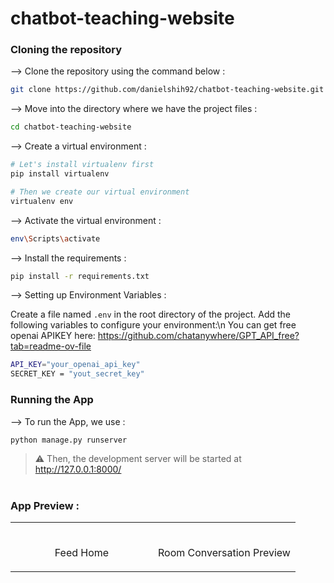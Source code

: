 
# chatbot-teaching-website
</div>

### Cloning the repository

--> Clone the repository using the command below :
```bash
git clone https://github.com/danielshih92/chatbot-teaching-website.git

```

--> Move into the directory where we have the project files : 
```bash
cd chatbot-teaching-website

```

--> Create a virtual environment :
```bash
# Let's install virtualenv first
pip install virtualenv

# Then we create our virtual environment
virtualenv env

```

--> Activate the virtual environment :
```bash
env\Scripts\activate

```

--> Install the requirements :
```bash
pip install -r requirements.txt

```

--> Setting up Environment Variables :

Create a file named `.env` in the root directory of the project. Add the following variables to configure your environment:\n
You can get free openai APIKEY here: https://github.com/chatanywhere/GPT_API_free?tab=readme-ov-file
```bash
API_KEY="your_openai_api_key"
SECRET_KEY = "yout_secret_key"
```
### Running the App

--> To run the App, we use :
```bash
python manage.py runserver

```

> ⚠ Then, the development server will be started at http://127.0.0.1:8000/

#

### App Preview :

<table width="100%"> 
<tr>
<td width="50%">      
&nbsp; 
<br>
<p align="center">
  Feed Home
</p>
<img src="">
</td> 
<td width="50%">
<br>
<p align="center">
  Room Conversation Preview
</p>
<img src=">  
</td>
</table>

